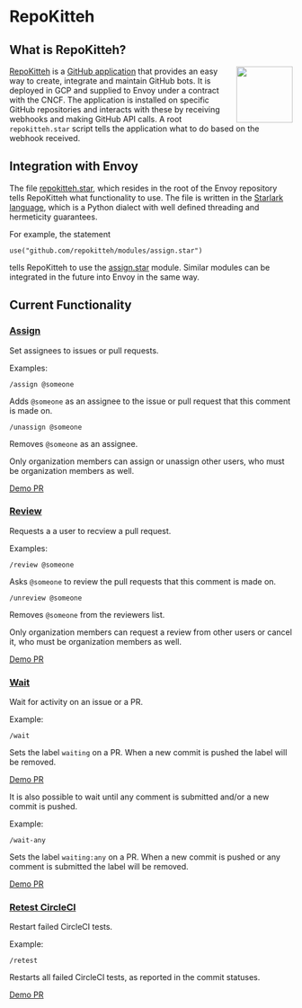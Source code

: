 # RepoKitteh

## What is RepoKitteh?

<img src="https://repokitteh.io/logo.svg" height="100" align="right">

[RepoKitteh](https://repokitteh.io) is a [GitHub application](https://developer.github.com/apps/) that provides an easy way to create, integrate and maintain GitHub bots. It is deployed in GCP and supplied to Envoy under a contract with the CNCF.
The application is installed on specific GitHub repositories and interacts with these by receiving webhooks and making GitHub API calls. A root `repokitteh.star` script tells the application what to do based on the webhook received.

## Integration with Envoy
The file [repokitteh.star](https://github.com/envoyproxy/envoy/blob/master/repokitteh.star), which resides in the root of the Envoy repository tells RepoKitteh what functionality to use. The file is written in the [Starlark language](https://github.com/bazelbuild/starlark/), which is a Python dialect with well defined threading and hermeticity guarantees.

For example, the statement
```
use("github.com/repokitteh/modules/assign.star")
```
tells RepoKitteh to use the [assign.star](https://github.com/repokitteh/modules/blob/master/assign.star) module.
Similar modules can be integrated in the future into Envoy in the same way.

## Current Functionality
### [Assign](https://github.com/repokitteh/modules/blob/master/assign.star)
Set assignees to issues or pull requests.

Examples:
```
/assign @someone
```
Adds `@someone` as an assignee to the issue or pull request that this comment is made on.

```
/unassign @someone
```
Removes `@someone` as an assignee.

Only organization members can assign or unassign other users, who must be organization members as well.

[Demo PR](https://github.com/envoyproxy/envoybot/pull/6)

### [Review](https://github.com/repokitteh/modules/blob/master/review.star)
Requests a a user to recview a pull request.

Examples:
```
/review @someone
```
Asks `@someone` to review the pull requests that this comment is made on.

```
/unreview @someone
```
Removes `@someone` from the reviewers list.

Only organization members can request a review from other users or cancel it, who must be organization members as well.

[Demo PR](https://github.com/envoyproxy/envoybot/pull/7)

### [Wait](https://github.com/repokitteh/modules/blob/master/wait.star)
Wait for activity on an issue or a PR.

Example:
```
/wait
```
Sets the label `waiting` on a PR. When a new commit is pushed the label will be removed.

[Demo PR](https://github.com/envoyproxy/envoybot/pull/14)

It is also possible to wait until any comment is submitted and/or a new commit is pushed.

Example:
```
/wait-any
```
Sets the label `waiting:any` on a PR. When a new commit is pushed or any comment is submitted the label will be removed.

[Demo PR](https://github.com/envoyproxy/envoybot/pull/15)

### [Retest CircleCI](https://github.com/repokitteh/modules/blob/master/circleci.star)
Restart failed CircleCI tests.

Example:
```
/retest
```
Restarts all failed CircleCI tests, as reported in the commit statuses.

[Demo PR](TBD)
